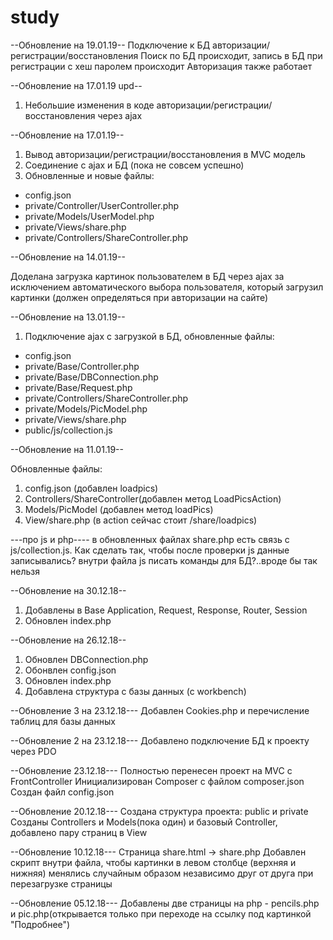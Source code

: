 # study
--Обновление на 19.01.19--
Подключение к БД авторизации/регистрации/восстановления
Поиск по БД происходит, запись в БД при регистрации с хеш паролем происходит
Авторизация также работает

--Обновление на 17.01.19  upd--
1. Небольшие изменения в коде авторизации/регистрации/восстановления через ajax

--Обновление на 17.01.19--
1. Вывод авторизации/регистрации/восстановления в MVC модель
2. Соединение с ajax и БД (пока не совсем успешно)
3. Обновленные и новые файлы:
- config.json
- private/Controller/UserController.php
- private/Models/UserModel.php
- private/Views/share.php
- private/Controllers/ShareController.php

--Обновление на 14.01.19--

Доделана загрузка картинок пользователем в БД через ajax 
за исключением автоматического выбора пользователя, который загрузил картинки
(должен определяться при авторизации на сайте)

--Обновление на 13.01.19--
1. Подключение ajax с загрузкой в БД, обновленные файлы:
- config.json
- private/Base/Controller.php
- private/Base/DBConnection.php
- private/Base/Request.php
- private/Controllers/ShareController.php
- private/Models/PicModel.php
- private/Views/share.php
- public/js/collection.js

--Обновление на 11.01.19--

Обновленные файлы:
1. config.json (добавлен loadpics)
2. Controllers/ShareController(добавлен метод LoadPicsAction)
3. Models/PicModel (добавлен метод loadPics)
4. View/share.php (в action сейчас стоит /share/loadpics)

---про js и php----
в обновленных файлах share.php есть связь с js/collection.js. Как сделать так, чтобы после проверки js данные записывались?
внутри файла js писать команды для БД?..вроде бы так нельзя


--Обновление на 30.12.18--
1. Добавлены в Base Application, Request, Response, Router, Session
2. Обновлен index.php

--Обновление на 26.12.18--
1. Обновлен DBConnection.php
2. Обонвлен config.json
3. Обновлен index.php
4. Добавлена структура с базы данных (с workbench)

--Обновление 3 на 23.12.18---
Добавлен Cookies.php и перечисление таблиц для базы данных

--Обновление 2 на 23.12.18---
Добавлено подключение БД к проекту через PDO


--Обновление 23.12.18---
Полностью перенесен проект на MVC с FrontController
Инициализирован Composer c файлом composer.json
Создан файл config.json


--Обновление 20.12.18---
Создана структура проекта: public и private
Созданы Controllers и Models(пока один) и базовый Controller, добавлено пару страниц в View

--Обновление 10.12.18---
Страница share.html -> share.php 
Добавлен скрипт внутри файла, чтобы картинки в левом столбце (верхняя и нижняя) менялись случайным образом независимо друг от друга при перезагрузке страницы

--Обновление 05.12.18---
Добавлены две страницы на php - pencils.php и pic.php(открывается только при переходе на ссылку под картинкой "Подробнее")
